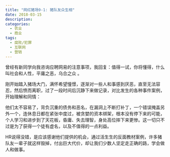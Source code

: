 ```yaml
---
title: "网红猪场9-1: 猪队友众生相"
date: 2018-03-15
description: 
categories:
  - 农业
  - 商业
tags:
  - 腐败/犯罪
  - 互联网
  - 营销
---
```


曾经有新同学向我咨询应聘网易的注意事项，我回复：值得一试，你将懂得，什么叫社会和人性，平庸之恶，乌合之众 。

刚开始踏入猪场大门，满怀希望憧憬，逐渐对一些人和事感到厌恶，直至无法容忍，然后愤而离职，过了一段时间后沉静下来做记录，对比发生的各种事件案例，开始理解和同情：

他们太不容易了，背负沉重的债务和恶名，在漏洞上不断打补丁，一个错误掩盖另外一个，连休息日都在紧张中度过，被贪婪的资本绑架，根本没有停下来的可能，个人学习和进步到了天花板，昏庸、失去理智，身处高位摔下来更惨。这一切只不过是为了获得一个徒有虚名，以及不值得的一点利益。

HR说得没错，是应该感谢他们提供的机会，通过活生生的反面教材案例，许多猪队友一辈子就这样毁掉，付出巨大代价，却让我们少数人坚定走正确的路，学会做人和做事。

